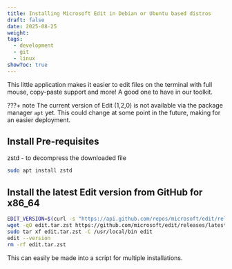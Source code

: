 ```yaml
---
title: Installing Microsoft Edit in Debian or Ubuntu based distros
draft: false
date: 2025-08-25
weight:
tags:
  - development
  - git
  - linux
showToc: true
---
```

This little application makes it easier to edit files on the terminal with full mouse, copy-paste support and more! A good one to have in our toolkit.
<!-- more -->

???+ note
	The current version of Edit (1,2,0) is not available via the package manager `apt` yet. This could change at some point in the future, making for an easier deployment.

## Install Pre-requisites

zstd - to decompress the downloaded file

```bash
sudo apt install zstd
```

## Install the latest Edit version from GitHub for x86_64

```bash
EDIT_VERSION=$(curl -s "https://api.github.com/repos/microsoft/edit/releases/latest" | grep -Po '"tag_name": "v\K[0-9.]+')
wget -qO edit.tar.zst https://github.com/microsoft/edit/releases/latest/download/edit-$EDIT_VERSION-x86_64-linux-gnu.tar.zst
sudo tar xf edit.tar.zst -C /usr/local/bin edit
edit --version
rm -rf edit.tar.zst
```

This can easily be made into a script for multiple installations.
